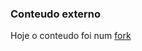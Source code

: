 ### Conteudo externo
Hoje o conteudo foi num [fork](https://github.com/lucasbaq/exercise-game-of-thrones-characters)

